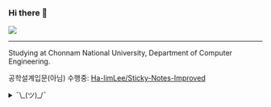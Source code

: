 ### Hi there 👋

![](https://github-readme-stats.vercel.app/api?username=shapelayer&layout=compact)

----

Studying at Chonnam National University, Department of Computer Engineering.

공학설계입문(아님) 수행중: [Ha-limLee/Sticky-Notes-Improved](https://github.com/Ha-limLee/Sticky-Notes-Improved)

<details>
    <summary>¯\_(ツ)_/¯</summary>

<br>

![](https://github-readme-stats.vercel.app/api/top-langs/?username=shapelayer&hide=css)

[![PIMM](https://img.shields.io/badge/active%20at-pimm-7289DA)](#)

### Contacts
[![Discord](https://img.shields.io/badge/Discord-7289DA?logo=discord&logoColor=white)](https://discord.gg/TzYg8GF)
[![Email](https://img.shields.io/badge/Email%20%7C%20214823@jnu.ac.kr-EA4335?logo=gmail&logoColor=white)](mailto:214823@jnu.ac.kr)
[![Instagram](https://img.shields.io/badge/Instagram-DB2973?logo=instagram&logoColor=white)](https://www.instagram.com/__jong.hyeon__)

### Uses
[![Python](https://img.shields.io/badge/Python-3776AB?logo=python&logoColor=white)](https://python.org/)
[![JavaScript](https://img.shields.io/badge/JavaScript-F7DF1E?logo=javascript&logoColor=black)](#)

### Studys
[![C++](https://img.shields.io/badge/C++-00599C?logo=c%2B%2B&logoColor=white)](https://isocpp.org/)
[![C#](https://img.shields.io/badge/C%23-239120?logo=c-sharp&logoColor=white)](#)
[![R](https://img.shields.io/badge/R-276DC3?logo=r&logoColor=white)](#)
[![Unity](https://img.shields.io/badge/Unity-000000?logo=unity&logoColor=white)](https://unity.com/)

### Interests
[![Java](https://img.shields.io/badge/Java-007396?logo=java&logoColor=white)](https://java.com/)
[![Kotlin](https://img.shields.io/badge/Kotlin-0095D5?logo=kotlin&logoColor=white)](https://kotlinlang.org/)

</details>

<!--
**kpjhg0124/kpjhg0124** is a ✨ _special_ ✨ repository because its `README.md` (this file) appears on your GitHub profile.

Here are some ideas to get you started:

- 🔭 I’m currently working on ...
- 🌱 I’m currently learning ...
- 👯 I’m looking to collaborate on ...
- 🤔 I’m looking for help with ...
- 💬 Ask me about ...
- 📫 How to reach me: ...
- 😄 Pronouns: ...
- ⚡ Fun fact: ...
-->
